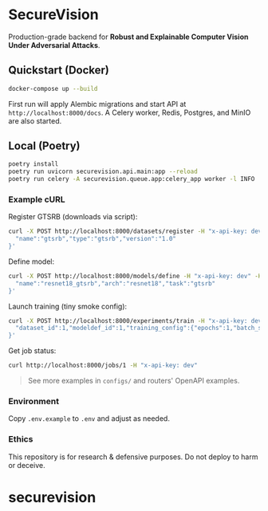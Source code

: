 # SecureVision

Production-grade backend for **Robust and Explainable Computer Vision Under Adversarial Attacks**.

## Quickstart (Docker)

```bash
docker-compose up --build
```

First run will apply Alembic migrations and start API at `http://localhost:8000/docs`.
A Celery worker, Redis, Postgres, and MinIO are also started.

## Local (Poetry)

```bash
poetry install
poetry run uvicorn securevision.api.main:app --reload
poetry run celery -A securevision.queue.app:celery_app worker -l INFO
```

### Example cURL

Register GTSRB (downloads via script):
```bash
curl -X POST http://localhost:8000/datasets/register -H "x-api-key: dev" -H "content-type: application/json" -d '{
  "name":"gtsrb","type":"gtsrb","version":"1.0"
}'
```

Define model:
```bash
curl -X POST http://localhost:8000/models/define -H "x-api-key: dev" -H "content-type: application/json" -d '{
  "name":"resnet18_gtsrb","arch":"resnet18","task":"gtsrb"
}'
```

Launch training (tiny smoke config):
```bash
curl -X POST http://localhost:8000/experiments/train -H "x-api-key: dev" -H "content-type: application/json" -d '{
  "dataset_id":1,"modeldef_id":1,"training_config":{"epochs":1,"batch_size":16,"lr":0.001,"adv_training":"none","seed":42}
}'
```

Get job status:
```bash
curl http://localhost:8000/jobs/1 -H "x-api-key: dev"
```

> See more examples in `configs/` and routers' OpenAPI examples.

### Environment

Copy `.env.example` to `.env` and adjust as needed.

### Ethics

This repository is for research & defensive purposes. Do not deploy to harm or deceive.
# securevision
